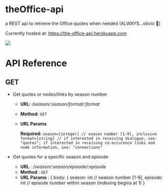 # theOffice-api
a REST api to retrieve the Office quotes when needed (ALWAYS...obvio 💁‍)

Currently hosted at: https://the-office-api.herokuapp.com

![](https://media.giphy.com/media/MaItK5SUgStdm/giphy.gif)


# API Reference

## GET 

* Get quotes or nodes/links by season number 
    * **URL:**          _/season/:season/format/:format_
    * **Method:**       `GET`
    * **URL Params**
    
         **Required:**
                `season=[integer] // season number [1-9], inclusive`
                `format=[string] // if interested in receiving dialogue, use: "quotes"; if interested in receiving co-occurence links and node information, use: "connections"`

* Get quotes for a specific season and episode
    * **URL**       :   _/season/:season/episode/:episode_
    * **Method**    :   `GET`
    * **URL Params**   : 
                { body:
                {
                season: int // season number [1-9],
                episode: int // episode number within season (indexing begins at 1)
                }
